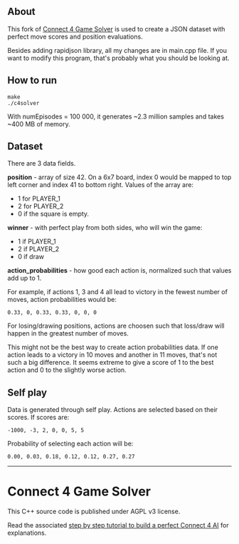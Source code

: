 ## About

This fork of [Connect 4 Game Solver](https://github.com/PascalPons/connect4) is used to create a JSON dataset
with perfect move scores and position evaluations.

Besides adding rapidjson library, all my changes are in main.cpp file. If you want to modify this
program, that's probably what you should be looking at.

## How to run

```
make
./c4solver
```

With numEpisodes = 100 000, it generates ~2.3 million samples and takes ~400 MB of memory.

## Dataset

There are 3 data fields.

**position** - array of size 42. On a 6x7 board, index 0 would be mapped to top left corner and index 41
to bottom right. Values of the array are:
- 1 for PLAYER_1
- 2 for PLAYER_2
- 0 if the square is empty.

**winner** - with perfect play from both sides, who will win the game:
- 1 if PLAYER_1
- 2 if PLAYER_2
- 0 if draw

**action_probabilities** - how good each action is, normalized such that values add up to 1.

For example, if actions 1, 3 and 4 all lead to victory in the fewest number of moves, action probabilities
would be:

```
0.33, 0, 0.33, 0.33, 0, 0, 0
```

For losing/drawing positions, actions are choosen such that loss/draw will happen in the greatest number of moves.

This might not be the best way to create action probabilities data. If one action leads to a victory in 10 moves 
and another in 11 moves, that's not such a big difference. It seems extreme to give a score of 1 to the best action and 0 to
the slightly worse action.

## Self play

Data is generated through self play. Actions are selected based on their scores. If scores are:

```
-1000, -3, 2, 0, 0, 5, 5
```

Probability of selecting each action will be:

```
0.00, 0.03, 0.18, 0.12, 0.12, 0.27, 0.27
```

---

# Connect 4 Game Solver

This C++ source code is published under AGPL v3 license.

Read the associated [step by step tutorial to build a perfect Connect 4 AI](http://blog.gamesolver.org) for explanations.

